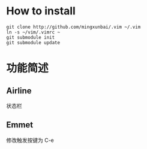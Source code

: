 # How to install
```
git clone http://github.com/mingxunbai/.vim ~/.vim
ln -s ~/vim/.vimrc ~
git submodule init
git submodule update
```

# 功能简述
## Airline
状态栏

## Emmet
修改触发按键为 C-e
